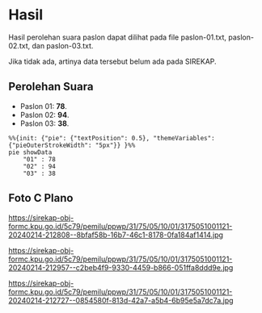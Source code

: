 # Hasil

Hasil perolehan suara paslon dapat dilihat pada file paslon-01.txt, paslon-02.txt, dan paslon-03.txt.

Jika tidak ada, artinya data tersebut belum ada pada SIREKAP.

## Perolehan Suara

 * Paslon 01: **78**.
 * Paslon 02: **94**.
 * Paslon 03: **38**.

```mermaid
%%{init: {"pie": {"textPosition": 0.5}, "themeVariables": {"pieOuterStrokeWidth": "5px"}} }%%
pie showData
    "01" : 78
    "02" : 94
    "03" : 38
```
## Foto C Plano

https://sirekap-obj-formc.kpu.go.id/5c79/pemilu/ppwp/31/75/05/10/01/3175051001121-20240214-212808--8bfaf58b-16b7-46c1-8178-0fa184af1414.jpg

https://sirekap-obj-formc.kpu.go.id/5c79/pemilu/ppwp/31/75/05/10/01/3175051001121-20240214-212957--c2beb4f9-9330-4459-b866-051ffa8ddd9e.jpg

https://sirekap-obj-formc.kpu.go.id/5c79/pemilu/ppwp/31/75/05/10/01/3175051001121-20240214-212727--0854580f-813d-42a7-a5b4-6b95e5a7dc7a.jpg
